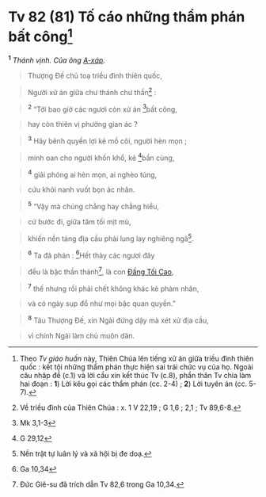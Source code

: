 # Tv 82 (81) Tố cáo những thẩm phán bất công[^1-9db053f3-5652-49b2-85a6-b97fa5e2898e]
<sup><b>1</b></sup> *Thánh vịnh. Của ông [A-xáp]().*


> Thượng Đế chủ toạ triều đình thiên quốc,
>


> Người xử án giữa chư thánh chư thần[^2-9db053f3-5652-49b2-85a6-b97fa5e2898e] :
>


> <sup><b>2</b></sup> “Tới bao giờ các ngươi còn xử án [^1@-9db053f3-5652-49b2-85a6-b97fa5e2898e]bất công,
>


> hay còn thiên vị phường gian ác ?
>


> <sup><b>3</b></sup> Hãy bênh quyền lợi kẻ mồ côi, người hèn mọn ;
>


> minh oan cho người khốn khổ, kẻ [^2@-9db053f3-5652-49b2-85a6-b97fa5e2898e]bần cùng,
>


> <sup><b>4</b></sup> giải phóng ai hèn mọn, ai nghèo túng,
>


> cứu khỏi nanh vuốt bọn ác nhân.
>


> <sup><b>5</b></sup> “Vậy mà chúng chẳng hay chẳng hiểu,
>


> cứ bước đi, giữa tăm tối mịt mù,
>


> khiến nền tảng địa cầu phải lung lay nghiêng ngả[^3-9db053f3-5652-49b2-85a6-b97fa5e2898e].
>


> <sup><b>6</b></sup> Ta đã phán : [^3@-9db053f3-5652-49b2-85a6-b97fa5e2898e]Hết thảy các ngươi đây
>


> đều là bậc thần thánh[^4-9db053f3-5652-49b2-85a6-b97fa5e2898e], là con [Đấng Tối Cao](),
>


> <sup><b>7</b></sup> thế nhưng rồi phải chết không khác kẻ phàm nhân,
>


> và có ngày sụp đổ như mọi bậc quan quyền.”
>


> <sup><b>8</b></sup> Tâu Thượng Đế, xin Ngài đứng dậy mà xét xử địa cầu,
>


> vì chính Ngài làm chủ muôn dân.
>

[^1-9db053f3-5652-49b2-85a6-b97fa5e2898e]: Theo *Tv giáo huấn* này, Thiên Chúa lên tiếng xử án giữa triều đình thiên quốc : kết tội những thẩm phán thực hiện sai trái chức vụ của họ. Ngoài câu nhập đề (c.1) và lời cầu xin kết thúc Tv (c.8), phần thân Tv chia làm hai đoạn : **1**) Lời kêu gọi các thẩm phán (cc. 2-4) ; **2**) Lời tuyên án (cc. 5-7).
[^2-9db053f3-5652-49b2-85a6-b97fa5e2898e]: Về triều đình của Thiên Chúa : x. 1 V 22,19 ; G 1,6 ; 2,1 ; Tv 89,6-8.
[^3-9db053f3-5652-49b2-85a6-b97fa5e2898e]: Nền trật tự luân lý và xã hội bị đe doạ.
[^4-9db053f3-5652-49b2-85a6-b97fa5e2898e]: Đức Giê-su đã trích dẫn Tv 82,6 trong Ga 10,34.
[^1@-9db053f3-5652-49b2-85a6-b97fa5e2898e]: Mk 3,1-3
[^2@-9db053f3-5652-49b2-85a6-b97fa5e2898e]: G 29,12
[^3@-9db053f3-5652-49b2-85a6-b97fa5e2898e]: Ga 10,34